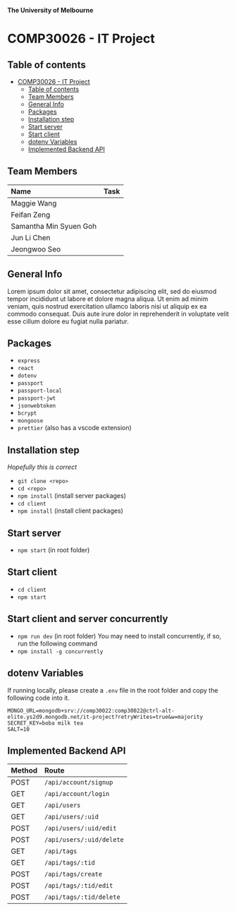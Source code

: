 **The University of Melbourne**

# COMP30026 - IT Project

## Table of contents

-   [COMP30026 - IT Project](#comp30026---it-project)
    -   [Table of contents](#table-of-contents)
    -   [Team Members](#team-members)
    -   [General Info](#general-info)
    -   [Packages](#packages)
    -   [Installation step](#installation-step)
    -   [Start server](#start-server)
    -   [Start client](#start-client)
    -   [dotenv Variables](#dotenv-variables)
    -   [Implemented Backend API](#implemented-backend-api)

## Team Members

| Name                   | Task |
| :--------------------- | ---: |
| Maggie Wang            |      |
| Feifan Zeng            |      |
| Samantha Min Syuen Goh |      |
| Jun Li Chen            |      |
| Jeongwoo Seo           |      |

## General Info

Lorem ipsum dolor sit amet, consectetur adipiscing elit, sed do eiusmod tempor incididunt ut labore et dolore magna aliqua. Ut enim ad minim veniam, quis nostrud exercitation ullamco laboris nisi ut aliquip ex ea commodo consequat. Duis aute irure dolor in reprehenderit in voluptate velit esse cillum dolore eu fugiat nulla pariatur.

## Packages

-   `express`
-   `react`
-   `dotenv`
-   `passport`
-   `passport-local`
-   `passport-jwt`
-   `jsonwebtoken`
-   `bcrypt`
-   `mongoose`
-   `prettier` (also has a vscode extension)

## Installation step

_Hopefully this is correct_

-   `git clone <repo>`
-   `cd <repo>`
-   `npm install` (install server packages)
-   `cd client`
-   `npm install` (install client packages)

## Start server

-   `npm start` (in root folder)

## Start client

-   `cd client`
-   `npm start`

## Start client and server concurrently

-   `npm run dev` (in root folder)
You may need to install concurrently, if so, run the following command 
-   `npm install -g concurrently`

## dotenv Variables

If running locally, please create a `.env` file in the root folder and copy the following code into it.

```
MONGO_URL=mongodb+srv://comp30022:comp30022@ctrl-alt-elite.ys2d9.mongodb.net/it-project?retryWrites=true&w=majority
SECRET_KEY=boba milk tea
SALT=10
```

## Implemented Backend API

| Method | Route                    |
| :----- | :----------------------- |
| POST   | `/api/account/signup`    |
| GET    | `/api/account/login`     |
| GET    | `/api/users`             |
| GET    | `/api/users/:uid`        |
| POST   | `/api/users/:uid/edit`   |
| POST   | `/api/users/:uid/delete` |
| GET    | `/api/tags`              |
| GET    | `/api/tags/:tid`         |
| POST   | `/api/tags/create`       |
| POST   | `/api/tags/:tid/edit`    |
| POST   | `/api/tags/:tid/delete`  |
